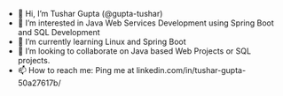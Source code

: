 - 👋 Hi, I’m Tushar Gupta (@gupta-tushar)
- 👀 I’m interested in Java Web Services Development using Spring Boot and SQL Development
- 🌱 I’m currently learning Linux and Spring Boot
- 💞️ I’m looking to collaborate on Java based Web Projects or SQL projects.
- 📫 How to reach me: Ping me at linkedin.com/in/tushar-gupta-50a27617b/ 

<!---
gupta-tushar/gupta-tushar is a ✨ special ✨ repository because its `README.md` (this file) appears on your GitHub profile.
You can click the Preview link to take a look at your changes.
--->

